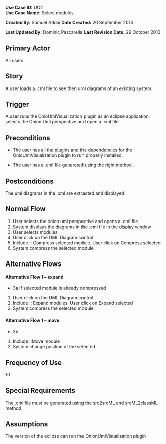 **Use Case ID:** UC2  
**Use Case Name:** Select modules 

**Created By:** Samuel Addai
**Date Created:** 20 September 2013  

**Last Updated By:** Dominic Pascarella
**Last Revision Date:** 29 October 2013  


## Primary Actor
All users

## Story
A user loads a .cml file to see then uml diagrams of an existing system.

## Trigger
A user runs the OnioUmlVisualization plugin as an eclipse application, selects the Onion Uml perspective and open a .cml file

## Preconditions
* The user has all the plugins and the dependencies for the OnioUmlVisualization plugin to run properly installed.

* The user has a .cml file generated using the right method.

## Postconditions
The uml diagrams in the .cml are extracted and displayed

## Normal Flow
1. User  selects the onion uml perspective and opens a .cml file
2. System displays the diagrams in the .cml file in the display window
3. User selects modules 
4. User click on the UML Diagram control
5. Include :: Compress selected module. User click on Compress selected 
6. System compress the selected module

## Alternative Flows
#### Alternative Flow 1 – expand
* 3a  If selected module is already compressed
1. User click on the UML Diagram control
2. Include :: Expand modules. User click on Expand selected 
3. System compress the selected module
#### Alternative Flow 1 – move
* 3b
1. Include ::Move module 
2. System change position of the selected
## Frequency of Use
10
## Special Requirements
The .cml file must be generated using  the src2srcML and srcML2classML method
## Assumptions
The version of the eclipse can run the OnionUmlVisualization plugin

